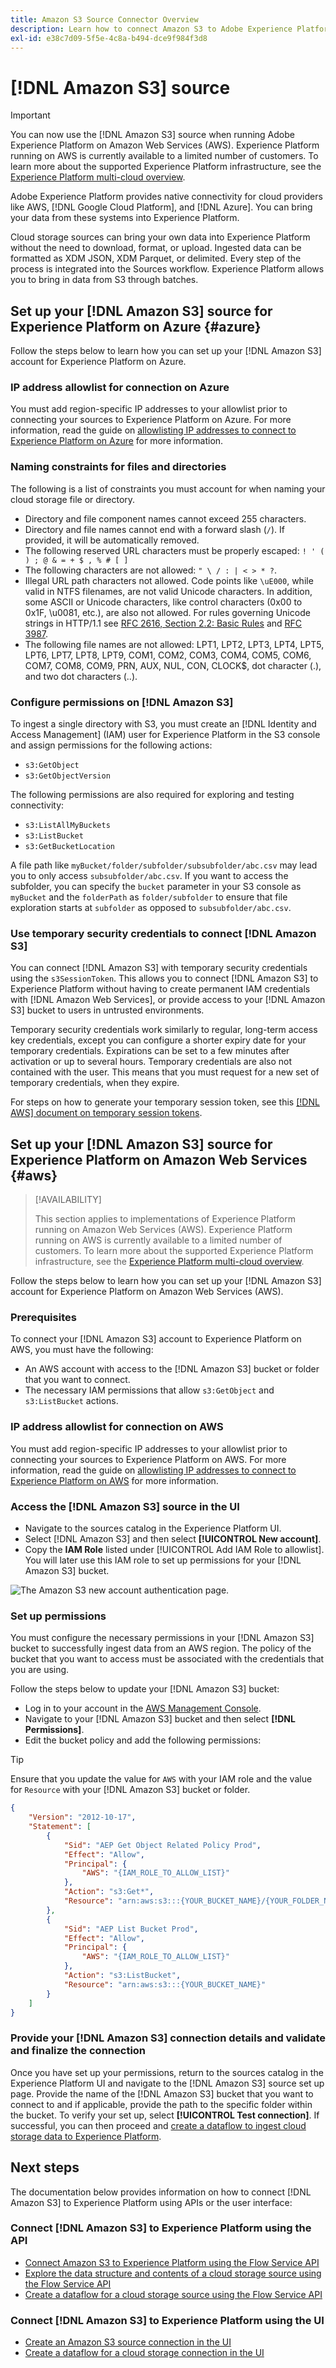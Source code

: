 ```yaml
---
title: Amazon S3 Source Connector Overview
description: Learn how to connect Amazon S3 to Adobe Experience Platform using APIs or the user interface.
exl-id: e38c7d09-5f5e-4c8a-b494-dce9f984f3d8
---
```

# [!DNL Amazon S3] source

>[!IMPORTANT]
>
>You can now use the [!DNL Amazon S3] source when running Adobe Experience Platform on Amazon Web Services (AWS). Experience Platform running on AWS is currently available to a limited number of customers. To learn more about the supported Experience Platform infrastructure, see the [Experience Platform multi-cloud overview](../../../landing/multi-cloud.md).

Adobe Experience Platform provides native connectivity for cloud providers like AWS, [!DNL Google Cloud Platform], and [!DNL Azure]. You can bring your data from these systems into Experience Platform.

Cloud storage sources can bring your own data into Experience Platform without the need to download, format, or upload. Ingested data can be formatted as XDM JSON, XDM Parquet, or delimited. Every step of the process is integrated into the Sources workflow. Experience Platform allows you to bring in data from S3 through batches.

## Set up your [!DNL Amazon S3] source for Experience Platform on Azure {#azure}

Follow the steps below to learn how you can set up your [!DNL Amazon S3] account for Experience Platform on Azure.

### IP address allowlist for connection on Azure

You must add region-specific IP addresses to your allowlist prior to connecting your sources to Experience Platform on Azure. For more information, read the guide on [allowlisting IP addresses to connect to Experience Platform on Azure](../../ip-address-allow-list.md) for more information.

### Naming constraints for files and directories

The following is a list of constraints you must account for when naming your cloud storage file or directory.

- Directory and file component names cannot exceed 255 characters.
- Directory and file names cannot end with a forward slash (`/`). If provided, it will be automatically removed.
- The following reserved URL characters must be properly escaped: `! ' ( ) ; @ & = + $ , % # [ ]`
- The following characters are not allowed: `" \ / : | < > * ?`.
- Illegal URL path characters not allowed. Code points like `\uE000`, while valid in NTFS filenames, are not valid Unicode characters. In addition, some ASCII or Unicode characters, like control characters (0x00 to 0x1F, \u0081, etc.), are also not allowed. For rules governing Unicode strings in HTTP/1.1 see [RFC 2616, Section 2.2: Basic Rules](https://www.ietf.org/rfc/rfc2616.txt) and [RFC 3987](https://www.ietf.org/rfc/rfc3987.txt).
- The following file names are not allowed: LPT1, LPT2, LPT3, LPT4, LPT5, LPT6, LPT7, LPT8, LPT9, COM1, COM2, COM3, COM4, COM5, COM6, COM7, COM8, COM9, PRN, AUX, NUL, CON, CLOCK$, dot character (.), and two dot characters (..).

### Configure permissions on [!DNL Amazon S3]

To ingest a single directory with S3, you must create an [!DNL Identity and Access Management] (IAM) user for Experience Platform in the S3 console and assign permissions for the following actions:

- `s3:GetObject`
- `s3:GetObjectVersion`

The following permissions are also required for exploring and testing connectivity:

- `s3:ListAllMyBuckets`
- `s3:ListBucket`
- `s3:GetBucketLocation`

A file path like `myBucket/folder/subfolder/subsubfolder/abc.csv` may lead you to only access `subsubfolder/abc.csv`. If you want to access the subfolder, you can specify the `bucket` parameter in your S3 console as `myBucket` and the `folderPath` as `folder/subfolder` to ensure that file exploration starts at `subfolder` as opposed to `subsubfolder/abc.csv`.

### Use temporary security credentials to connect [!DNL Amazon S3]

You can connect [!DNL Amazon S3] with temporary security credentials using the `s3SessionToken`. This allows you to connect [!DNL Amazon S3] to Experience Platform without having to create permanent IAM credentials with [!DNL Amazon Web Services], or provide access to your [!DNL Amazon S3] bucket to users in untrusted environments.

Temporary security credentials work similarly to regular, long-term access key credentials, except you can configure a shorter expiry date for your temporary credentials. Expirations can be set to a few minutes after activation or up to several hours. Temporary credentials are also not contained with the user. This means that you must request for a new set of temporary credentials, when they expire.

For steps on how to generate your temporary session token, see this [[!DNL AWS] document on temporary session tokens](https://docs.aws.amazon.com/IAM/latest/UserGuide/id_credentials_temp_request.html#api_getsessiontoken).

## Set up your [!DNL Amazon S3] source for Experience Platform on Amazon Web Services {#aws}

>[!AVAILABILITY]
>
>This section applies to implementations of Experience Platform running on Amazon Web Services (AWS). Experience Platform running on AWS is currently available to a limited number of customers. To learn more about the supported Experience Platform infrastructure, see the [Experience Platform multi-cloud overview](../../../landing/multi-cloud.md).

Follow the steps below to learn how you can set up your [!DNL Amazon S3] account for Experience Platform on Amazon Web Services (AWS).

### Prerequisites

To connect your [!DNL Amazon S3] account to Experience Platform on AWS, you must have the following:

- An AWS account with access to the [!DNL Amazon S3] bucket or folder that you want to connect.
- The necessary IAM permissions that allow `s3:GetObject` and `s3:ListBucket` actions.

### IP address allowlist for connection on AWS

You must add region-specific IP addresses to your allowlist prior to connecting your sources to Experience Platform on AWS. For more information, read the guide on [allowlisting IP addresses to connect to Experience Platform on AWS](../../ip-address-allow-list.md) for more information.

### Access the [!DNL Amazon S3] source in the UI

- Navigate to the sources catalog in the Experience Platform UI.
- Select [!DNL Amazon S3] and then select **[!UICONTROL New account]**.
- Copy the **IAM Role** listed under [!UICONTROL Add IAM Role to allowlist]. You will later use this IAM role to set up permissions for your [!DNL Amazon S3] bucket.

![The Amazon S3 new account authentication page.](../../images/tutorials/create/s3/iam_role.png)

### Set up permissions

You must configure the necessary permissions in your [!DNL Amazon S3] bucket to successfully ingest data from an AWS region. The policy of the bucket that you want to access must be associated with the credentials that you are using. 

Follow the steps below to update your [!DNL Amazon S3] bucket:

- Log in to your account in the [AWS Management Console](https://aws.amazon.com/).
- Navigate to your [!DNL Amazon S3] bucket and then select **[!DNL Permissions]**.
- Edit the bucket policy and add the following permissions:

>[!TIP]
>
>Ensure that you update the value for `AWS` with your IAM role and the value for `Resource` with your [!DNL Amazon S3] bucket or folder.

```json
{
    "Version": "2012-10-17",
    "Statement": [
        {
            "Sid": "AEP Get Object Related Policy Prod",
            "Effect": "Allow",
            "Principal": {
                "AWS": "{IAM_ROLE_TO_ALLOW_LIST}"
            },
            "Action": "s3:Get*",
            "Resource": "arn:aws:s3:::{YOUR_BUCKET_NAME}/{YOUR_FOLDER_NAME}"
        },
        {
            "Sid": "AEP List Bucket Prod",
            "Effect": "Allow",
            "Principal": {
                "AWS": "{IAM_ROLE_TO_ALLOW_LIST}"
            },
            "Action": "s3:ListBucket",
            "Resource": "arn:aws:s3:::{YOUR_BUCKET_NAME}"
        }
    ]
}  

```

### Provide your [!DNL Amazon S3] connection details and validate and finalize the connection

Once you have set up your permissions, return to the sources catalog in the Experience Platform UI and navigate to the [!DNL Amazon S3] source set up page. Provide the name of the [!DNL Amazon S3] bucket that you want to connect to and if applicable, provide the path to the specific folder within the bucket. To verify your set up, select **[!UICONTROL Test connection]**. If successful, you can then proceed and [create a dataflow to ingest cloud storage data to Experience Platform](../../tutorials/ui/dataflow/batch/cloud-storage.md).

## Next steps

The documentation below provides information on how to connect [!DNL Amazon S3] to Experience Platform using APIs or the user interface:

### Connect [!DNL Amazon S3] to Experience Platform using the API

- [Connect Amazon S3 to Experience Platform using the Flow Service API](../../tutorials/api/create/cloud-storage/s3.md)
- [Explore the data structure and contents of a cloud storage source using the Flow Service API](../../tutorials/api/explore/cloud-storage.md)
- [Create a dataflow for a cloud storage source using the Flow Service API](../../tutorials/api/collect/cloud-storage.md)

### Connect [!DNL Amazon S3] to Experience Platform using the UI

- [Create an Amazon S3 source connection in the UI](../../tutorials/ui/create/cloud-storage/s3.md)
- [Create a dataflow for a cloud storage connection in the UI](../../tutorials/ui/dataflow/batch/cloud-storage.md)